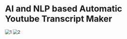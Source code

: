 # AI and NLP based Automatic Youtube Transcript Maker

![1](https://github.com/moky1477/AI-YouTube-Transcript-Maker/assets/99066510/26effb20-5dab-4449-8427-bfd03f53ee52)
![2](https://github.com/moky1477/AI-YouTube-Transcript-Maker/assets/99066510/ae624bce-a2d3-4cb4-94a0-80c9c6f1d99a)
